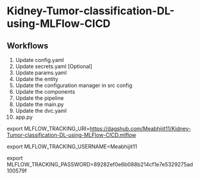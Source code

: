 # Kidney-Tumor-classification-DL-using-MLFlow-CICD

## Workflows
1. Update config.yaml
2. Update secrets.yaml [Optional]
3. Update params.yaml
4. Update the entity
5. Update the configuration manager in src config
6. Update the components
7. Update the pipeline
8. Update the main.py
9. Update the dvc.yaml
10. app.py



export MLFLOW_TRACKING_URI=https://dagshub.com/Meabhijit11/Kidney-Tumor-classification-DL-using-MLFlow-CICD.mlflow

export MLFLOW_TRACKING_USERNAME=Meabhijit11

export MLFLOW_TRACKING_PASSWORD=89282ef0e6b088b214cf1e7e5329275ad100579f
